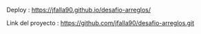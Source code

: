 Deploy :  https://jfalla90.github.io/desafio-arreglos/

Link del proyecto : https://github.com/jfalla90/desafio-arreglos.git